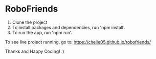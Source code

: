 # RoboFriends
 1. Clone the project
 2. To install packages and dependencies, run 'npm install'.
 3. To run the app, run 'npm run'.

To see live project running, go to: https://chelle05.github.io/robofriends/


Thanks and Happy Coding! :)
